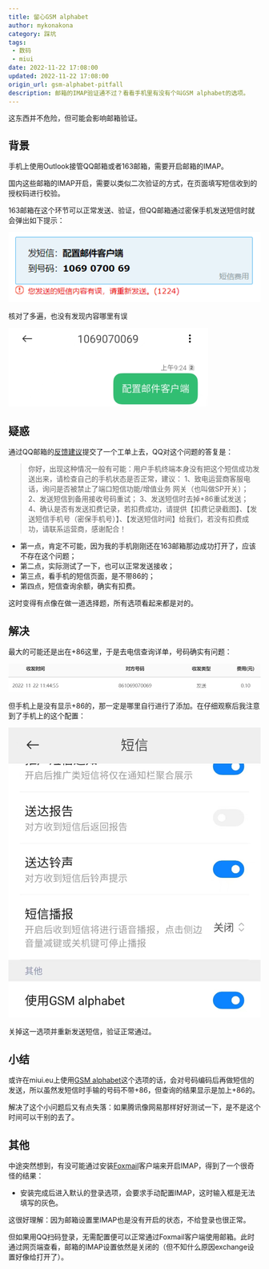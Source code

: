 ```yaml
---
title: 留心GSM alphabet
author: mykonakona
category: 踩坑
tags: 
 - 数码
 - miui
date: 2022-11-22 17:08:00
updated: 2022-11-22 17:08:00
origin_url: gsm-alphabet-pitfall
description: 邮箱的IMAP验证通不过？看看手机里有没有个叫GSM alphabet的选项。
---
```


这东西并不危险，但可能会影响邮箱验证。

<!-- more -->

## 背景

手机上使用Outlook接管QQ邮箱或者163邮箱，需要开启邮箱的IMAP。

国内这些邮箱的IMAP开启，需要以类似二次验证的方式，在页面填写短信收到的授权码进行校验。

163邮箱在这个环节可以正常发送、验证，但QQ邮箱通过密保手机发送短信时就会弹出如下提示：

![“您发送的短信内容有误”](/images/2022-11-22-alert.PNG)

核对了多遍，也没有发现内容哪里有误

![实发短信内容无误](/images/2022-11-22-message.PNG)

## 疑惑

通过QQ邮箱的[反馈建议](https://open.mail.qq.com/feedback/feedbackhome#/)提交了一个工单上去，QQ对这个问题的答复是：

> 你好，出现这种情况一般有可能：用户手机终端本身没有把这个短信成功发送出来，请检查自己的手机状态是否正常，建议： 1、致电运营商客服电话，询问是否被禁止了端口短信功能/增值业务 网关（也叫做SP开关）； 2、发送短信到备用接收号码重试； 3、发送短信时去掉+86重试发送； 4、确认是否有发送扣费记录，若扣费成功，请提供【扣费记录截图】、【发送短信手机号（密保手机号）】、【发送短信时间】给我们，若没有扣费成功，请联系运营商，感谢配合！

- 第一点，肯定不可能，因为我的手机刚刚还在163邮箱那边成功打开了，应该不存在这个问题；
- 第二点，实际测试了一下，也可以正常发送接收；
- 第三点，看手机的短信页面，是不带86的；
- 第四点，短信查询余额，确实有扣费。

这时变得有点像在做一道选择题，所有选项看起来都是对的。

## 解决

最大的可能还是出在+86这里，于是去电信查询详单，号码确实有问题：

![+86](/images/2022-11-22-detail.PNG)

但手机上是没有显示+86的，那一定是哪里自行进行了添加。在仔细观察后我注意到了手机上的这个配置：

![GSM-alphabet](/images/2022-11-22-GSM-alphabet.jpg)

关掉这一选项并重新发送短信，验证正常通过。

## 小结

或许在miui.eu上使用[GSM alphabet](https://melroselabs.com/docs/reference/sms/gsm-alphabet/)这个选项的话，会对号码编码后再做短信的发送，所以虽然发短信时手输的号码不带+86，但查询的结果显示是加上+86的。

解决了这个小问题后又有点失落：如果腾讯像网易那样好好测试一下，是不是这个时间可以干别的去了。

## 其他

中途突然想到，有没可能通过安装[Foxmail](https://www.foxmail.com/)客户端来开启IMAP，得到了一个很奇怪的结果：

- 安装完成后进入默认的登录选项，会要求手动配置IMAP，这时输入框是无法填写的灰色。

这很好理解：因为邮箱设置里IMAP也是没有开启的状态，不给登录也很正常。

但如果用QQ扫码登录，无需配置便可以正常通过Foxmail客户端使用邮箱。此时通过网页端查看，邮箱的IMAP设置依然是关闭的（但不知什么原因exchange设置好像给打开了）。
